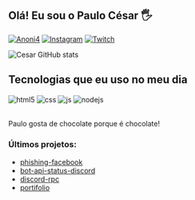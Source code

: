 ## Olá! Eu sou o Paulo César 🖐️

[![Anoni4](https://img.shields.io/website?label=anoni4.cf&style=for-the-badge&url=https://sujeitoprogramador.com/)](https://anoni4.cf)
[![Instagram](https://img.shields.io/badge/Instagram-E4405F?style=for-the-badge&logo=instagram&logoColor=white)](https://instagram.com/opaulocsr)
[![Twitch](https://img.shields.io/badge/Twitch-9146FF?style=for-the-badge&logo=twitch&logoColor=white)](https://twitch.tv/zn0rd)

![Cesar GitHub stats](https://github-readme-stats.vercel.app/api?username=pauloodev&show_icons=true&theme=dracula&count_private=true)

## Tecnologias que eu uso no meu dia

<div style="display: inline_block">
  <img align="center" alt="html5" src="https://img.shields.io/badge/HTML5-E34F26?style=for-the-badge&logo=html5&logoColor=white" />
  <img align="center" alt="css" src="https://img.shields.io/badge/CSS3-1572B6?style=for-the-badge&logo=css3&logoColor=white" />
  <img align="center" alt="js" src="https://img.shields.io/badge/JavaScript-F7DF1E?style=for-the-badge&logo=javascript&logoColor=black" />
  <img align="center" alt="nodejs" src="https://img.shields.io/badge/Node.js-43853D?style=for-the-badge&logo=node.js&logoColor=white" />
</div><br/>

Paulo gosta de chocolate porque é chocolate!

### Últimos projetos:
- [phishing-facebook](https://github.com/pauloodev/phishing-facebook)<br/>
- [bot-api-status-discord](https://github.com/pauloodev/bot-api-status-discord)<br/>
- [discord-rpc](https://github.com/pauloodev/discord-rpc)<br/>
- [portifolio](https://github.com/pauloodev/portifolio)<br/>
